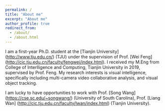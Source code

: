 ```yaml
---
permalink: /
title: "About me"
excerpt: "About me"
author_profile: true
redirect_from: 
  - /about/
  - /about.html
---
```


I am a first-year Ph.D. student at the [Tianjin University] (http://www.tju.edu.cn/) (TJU) under the supervision of Prof. [Wei Feng] (http://cic.tju.edu.cn/faculty/fengwei/index.html). I received my M.Eng from College of Interlligence and Computing, Tianjin University in 2019, supervised by Prof. Feng.
My research interests is visual intelligence, specifically including multi-camera video collaborative analysis, and visual object tracking.

I am lucky to have opportunities to work with Prof. [Song Wang] (https://cse.sc.edu/~songwang/) (University of South Carolina), Prof. [Liang Wan] (http://cic.tju.edu.cn/faculty/lwan/index.html) (Tianjin University). 